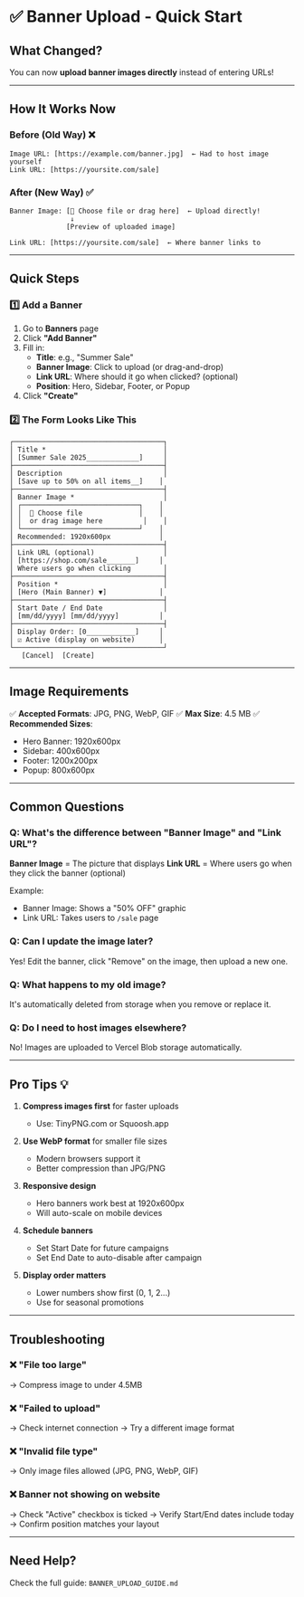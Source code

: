 # ✅ Banner Upload - Quick Start

## What Changed?

You can now **upload banner images directly** instead of entering URLs!

---

## How It Works Now

### Before (Old Way) ❌
```
Image URL: [https://example.com/banner.jpg]  ← Had to host image yourself
Link URL: [https://yoursite.com/sale]
```

### After (New Way) ✅
```
Banner Image: [📁 Choose file or drag here]  ← Upload directly!
               ↓
              [Preview of uploaded image]
               
Link URL: [https://yoursite.com/sale]  ← Where banner links to
```

---

## Quick Steps

### 1️⃣ Add a Banner

1. Go to **Banners** page
2. Click **"Add Banner"**
3. Fill in:
   - **Title**: e.g., "Summer Sale"
   - **Banner Image**: Click to upload (or drag-and-drop)
   - **Link URL**: Where should it go when clicked? (optional)
   - **Position**: Hero, Sidebar, Footer, or Popup
4. Click **"Create"**

### 2️⃣ The Form Looks Like This

```
┌─────────────────────────────────────┐
│ Title *                             │
│ [Summer Sale 2025_____________]     │
├─────────────────────────────────────┤
│ Description                         │
│ [Save up to 50% on all items__]    │
├─────────────────────────────────────┤
│ Banner Image *                      │
│ ┌─────────────────────────────┐    │
│ │  📁 Choose file              │    │
│ │  or drag image here          │    │
│ └─────────────────────────────┘    │
│ Recommended: 1920x600px            │
├─────────────────────────────────────┤
│ Link URL (optional)                 │
│ [https://shop.com/sale_______]     │
│ Where users go when clicking        │
├─────────────────────────────────────┤
│ Position *                          │
│ [Hero (Main Banner) ▼]             │
├─────────────────────────────────────┤
│ Start Date / End Date               │
│ [mm/dd/yyyy] [mm/dd/yyyy]          │
├─────────────────────────────────────┤
│ Display Order: [0____________]     │
│ ☑ Active (display on website)      │
└─────────────────────────────────────┘
   [Cancel]  [Create]
```

---

## Image Requirements

✅ **Accepted Formats**: JPG, PNG, WebP, GIF
✅ **Max Size**: 4.5 MB
✅ **Recommended Sizes**:
- Hero Banner: 1920x600px
- Sidebar: 400x600px
- Footer: 1200x200px
- Popup: 800x600px

---

## Common Questions

### Q: What's the difference between "Banner Image" and "Link URL"?

**Banner Image** = The picture that displays
**Link URL** = Where users go when they click the banner (optional)

Example:
- Banner Image: Shows a "50% OFF" graphic
- Link URL: Takes users to `/sale` page

### Q: Can I update the image later?

Yes! Edit the banner, click "Remove" on the image, then upload a new one.

### Q: What happens to my old image?

It's automatically deleted from storage when you remove or replace it.

### Q: Do I need to host images elsewhere?

No! Images are uploaded to Vercel Blob storage automatically.

---

## Pro Tips 💡

1. **Compress images first** for faster uploads
   - Use: TinyPNG.com or Squoosh.app

2. **Use WebP format** for smaller file sizes
   - Modern browsers support it
   - Better compression than JPG/PNG

3. **Responsive design**
   - Hero banners work best at 1920x600px
   - Will auto-scale on mobile devices

4. **Schedule banners**
   - Set Start Date for future campaigns
   - Set End Date to auto-disable after campaign

5. **Display order matters**
   - Lower numbers show first (0, 1, 2...)
   - Use for seasonal promotions

---

## Troubleshooting

### ❌ "File too large"
→ Compress image to under 4.5MB

### ❌ "Failed to upload"
→ Check internet connection
→ Try a different image format

### ❌ "Invalid file type"
→ Only image files allowed (JPG, PNG, WebP, GIF)

### ❌ Banner not showing on website
→ Check "Active" checkbox is ticked
→ Verify Start/End dates include today
→ Confirm position matches your layout

---

## Need Help?

Check the full guide: `BANNER_UPLOAD_GUIDE.md`
